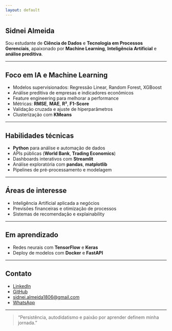 ```yaml
---
layout: default
---
```

## Sidnei Almeida
Sou estudante de **Ciência de Dados** e **Tecnologia em Processos Gerenciais**, apaixonado por **Machine Learning**, **Inteligência Artificial** e **análise preditiva**.

---

## Foco em IA e Machine Learning

- Modelos supervisionados: Regressão Linear, Random Forest, XGBoost
- Análise preditiva de empresas e indicadores econômicos
- Feature engineering para melhorar a performance
- Métricas: **RMSE**, **MAE**, **R²**, **F1-Score**
- Validação cruzada e ajuste de hiperparâmetros
- Clusterização com **KMeans**

---

## Habilidades técnicas

- **Python** para análise e automação de dados
- APIs públicas (**World Bank**, **Trading Economics**)
- Dashboards interativos com **Streamlit**
- Análise exploratória com **pandas**, **matplotlib**
- Pipelines de pré-processamento e modelagem

---

## Áreas de interesse

- Inteligência Artificial aplicada a negócios
- Previsões financeiras e otimização de processos
- Sistemas de recomendação e explainability

---

## Em aprendizado

- Redes neurais com **TensorFlow** e **Keras**
- Deploy de modelos com **Docker** e **FastAPI**

---

## Contato

- [LinkedIn](https://linkedin.com/in/saaelmeida93)
- [GitHub](https://github.com/sidalmeida)
- [sidnei.almeida1806@gmail.com](mailto:sidnei.almeida1806@gmail.com)
- [WhatsApp](https://wa.me/5494991746969)
  
---

> “Persistência, autodidatismo e paixão por aprender definem minha jornada.”
